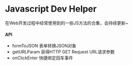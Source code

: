 # Javascript Dev Helper
在Web开发过程中经常使用到的一些JS方法的合集，会持续更新~

#### API 
- formToJSON  表单转换JSON对象
- getURLParam 获得HTTP GET Request URL请求参数
- onClickEnter 快捷绑定回车事件
